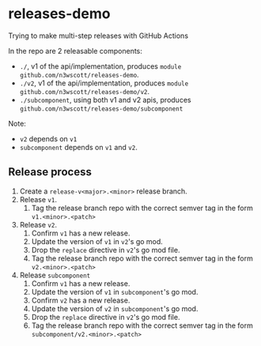 # releases-demo
Trying to make multi-step releases with GitHub Actions

In the repo are 2 releasable components:

- `./`, v1 of the api/implementation, produces `module github.com/n3wscott/releases-demo`.
- `./v2`, v1 of the api/implementation, produces `module github.com/n3wscott/releases-demo/v2`.
- `./subcomponent`, using both v1 and v2 apis, produces `github.com/n3wscott/releases-demo/subcomponent`

Note:

- `v2` depends on `v1`
- `subcomponent` depends on `v1` and `v2`.

## Release process

1. Create a `release-v<major>.<minor>` release branch.
2. Release `v1`.
   1. Tag the release branch repo with the correct semver tag in the form `v1.<minor>.<patch>`
3. Release `v2`.
   1. Confirm `v1` has a new release.
   2. Update the version of `v1` in `v2`'s go mod.
   3. Drop the `replace` directive in `v2`'s go mod file.
   4. Tag the release branch repo with the correct semver tag in the form `v2.<minor>.<patch>`
4. Release `subcomponent`
   1. Confirm `v1` has a new release.
   2. Update the version of `v1` in `subcomponent`'s go mod.
   3. Confirm `v2` has a new release.
   4. Update the version of `v2` in `subcomponent`'s go mod.
   5. Drop the `replace` directive in `v2`'s go mod file.
   6. Tag the release branch repo with the correct semver tag in the form `subcomponent/v2.<minor>.<patch>`

